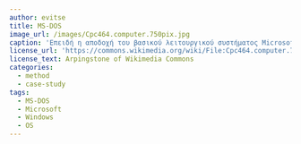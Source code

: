 ```yaml
---
author: evitse
title: MS-DOS
image_url: /images/Cpc464.computer.750pix.jpg
caption: 'Επειδή η αποδοχή του βασικού λειτουργικού συστήματος Microsoft Disk Operating System (MSDOS) ήταν πολύ μεγάλη, η πρώτη έκδοση του γραφικού περιβάλλοντος ήταν βασισμένη σε αυτό.'
license_url: 'https://commons.wikimedia.org/wiki/File:Cpc464.computer.750pix.jpg'
license_text: Arpingstone of Wikimedia Commons
categories:
  - method
  - case-study
tags:
  - MS-DOS
  - Microsoft
  - Windows
  - OS
---
```


